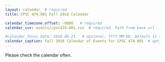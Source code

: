 ```yaml
---
layout: calendar  # required
title: CPSC 474.001 Fall 2016 Calendar

calendar_timezone_offset: -0800   # required
calendar_csv: events/cpsc474-001.csv  # required. Path from base url

#calendar_focus_date: 2016-08-21   # optional. YYYY-MM-DD. Default is today's date
calendar_caption: Fall 2016 Calendar of Events for CPSC 474.001  # optional
---
```


Please check the calendar often. 
